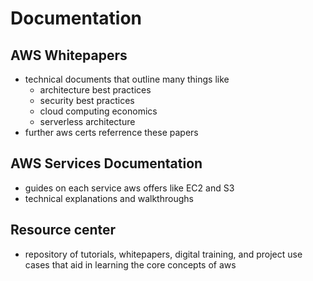 # Documentation

## AWS Whitepapers
- technical documents that outline many things like
  - architecture best practices
  - security best practices
  - cloud computing economics
  - serverless architecture
- further aws certs referrence these papers

## AWS Services Documentation
- guides on each service aws offers like EC2 and S3
- technical explanations and walkthroughs

## Resource center
  - repository of tutorials, whitepapers, digital training, and project use cases that aid in learning the core concepts of aws